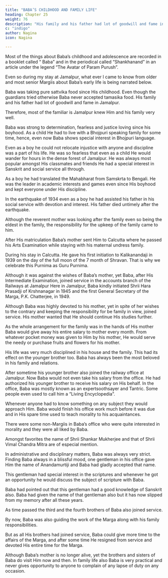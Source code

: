 ```yaml
---
title: "BABA’S CHILDHOOD AND FAMILY LIFE"
heading: Chapter 25
weight: 76
description: "His family and his father had lot of goodwill and fame in Jamalpur"
c: "indigo"
author: Nagina
icon: Nagina

---
```




Most of the things about Baba’s childhood and adolescence are recorded in a booklet called “ Baba” and in the periodical called “Shankhanand” in an article under the legend “The Avatar of Param Purush”. 

Even so during my stay at Jamalpur, what ever I came to know from older and most senior Margiis about Baba’s early life is being narrated below.

Baba was taking pure sattvika food since His childhood. Even though the guardians tried otherwise Baba never accepted tamasika food. His family and his father had lot of goodwill and fame in Jamalpur. 

Therefore, most of the familiar is Jamalpur knew Him and his family very well.

Baba was strong to determination, fearless and justice loving since his boyhood. As a child He had to live with a Bhojpuri speaking family for some time, hence, even now Baba shows special interest in Bhojpuri language. 

Even as a boy he could not relocate injustice with anyone and discipline was a part of his life. He was so fearless that even as a child He would wander for hours in the dense forest of Jamalpur. He was always most popular amongst His classmates and friends He had a special interest in Sanskrit and social service all through.

As a boy he had translated the Mahabharat from Samskrta to Bengali. He was the leader in academic interests and games even since His boyhood and kept everyone under His discipline. 

In the earthquake of 1934 even as a boy he had assisted his father in his social service with devotion and interest. His father died untimely after the earthquake. 

Although the reverent mother was looking after the family even so being the eldest in the family, the responsibility for the upkeep of the family came to him.

After His matriculation Baba’s mother sent Him to Calcutta where he passed his Arts Examination while staying with his maternal undress family. 

During his stay in Calcutta. He gave his first initiation to Kalikanandaji in 1939 on the day of the full moon of the 7 month of Shravan. That is why we celebrate this Purnima as Guru Purnima. 

Although it was against the wishes of Baba’s mother, yet Baba, after His Intermediate Examination, joined service in the accounts branch of the Railways at Jamalpur Here in Jamalpur, Baba kindly initiated Shrii Hara Prasadji of
Krshnanagar in 1945 and the first General Secretary of the Marga, P.K. Chatterjee, in
1949.

Although Baba was highly devoted to his mother, yet in spite of her wishes to the contrary and keeping the responsibility for be family in view, joined service. His mother wanted that He should continue His studies further. 

As the whole arrangement for the family was in the hands of His mother Baba would give away his entire salary to mother every month. From whatever pocket money was given to Him by his mother, He would serve the needy or purchase fruits and flowers for his mother. 
 
His life was very much disciplined in his house and the family. This had its effect on the younger brother too. Baba has always been the most beloved in his family and relations. 

After sometime his younger brother also joined the railway office at Jamalpur. Now Baba would not even take his salary from the office. He had authorized his younger brother to receive his salary on His behalf. In the office, Baba was mostly known as an expertsoothsayer and Tantric. Some people even used to call him a “Living Encyclopedia”. 

Whenever anyone had to know something on any subject they would approach Him. Baba would finish his office work much before it was due and in His spare time used to teach morality to his acquaintances. 

There were some non-Margiis in Baba’s office who were quite interested in morality and they were all liked by Baba. 

Amongst favorites the name of Shrii Shankar Mukherjee and that of Shrii Vimal Chandra Mitra are of especial mention.

In administrative and disciplinary matters, Baba was always very strict. Finding Baba always in a blissful mood, one gentleman in his office gave Him the name of Anandamurtiji and Baba had gladly accepted that name. 

This gentleman had special interest in the scriptures and whenever he got an opportunity he would discuss the subject of scripture with Baba. 

Baba had pointed out that this gentleman had a good knowledge of Sanskrit also. Baba had given the name of that gentleman also but it has now slipped from my memory after all these years.

As time passed the third and the fourth brothers of Baba also joined service. 

By now, Baba was also guiding the work of the Marga along with his family responsibilities.

But as all His brothers had joined service, Baba could give more time to the affairs of the Marga, and after some time He resigned from service and devoted His entire time for the Marga.

Although Baba’s mother is no longer alive, yet the brothers and sisters of Baba do visit Him now and then. In family life also Baba is very practical and never gives opportunity to anyone to complain of any lapse of duty on any occasion.

